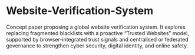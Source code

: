 # Website-Verification-System
Concept paper proposing a global website verification system. It explores replacing fragmented blacklists with a proactive “Trusted Websites” model, supported by browser-integrated trust signals and centralised or federated governance to strengthen cyber security, digital identity, and online safety.
